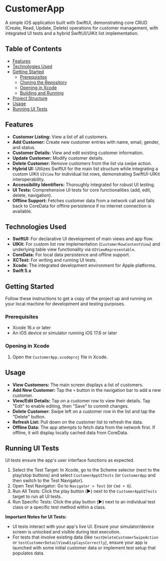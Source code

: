 # CustomerApp

A simple iOS application built with SwiftUI, demonstrating core CRUD (Create, Read, Update, Delete) operations for customer management, with integrated UI tests and a hybrid SwiftUI/UIKit list implementation.

## Table of Contents

* [Features](#features)
* [Technologies Used](#technologies-used)
* [Getting Started](#getting-started)
    * [Prerequisites](#prerequisites)
    * [Cloning the Repository](#cloning-the-repository)
    * [Opening in Xcode](#opening-in-xcode)
    * [Building and Running](#building-and-running)
* [Project Structure](#project-structure)
* [Usage](#usage)
* [Running UI Tests](#running-ui-tests)

## Features

* **Customer Listing:** View a list of all customers.
* **Add Customer:** Create new customer entries with name, email, gender, and status.
* **Customer Details:** View and edit existing customer information.
* **Update Customer:** Modify customer details.
* **Delete Customer:** Remove customers from the list via swipe action.
* **Hybrid UI:** Utilizes SwiftUI for the main list structure while integrating a custom UIKit `UIView` for individual list rows, demonstrating SwiftUI-UIKit interoperability.
* **Accessibility Identifiers:** Thoroughly integrated for robust UI testing.
* **UI Tests:** Comprehensive UI tests for core functionalities (add, edit, delete, navigation).
* **Offline Support:** Fetches customer data from a network call and falls back to CoreData for offline persistence if no internet connection is available.

## Technologies Used

* **SwiftUI:** For declarative UI development of main views and app flow.
* **UIKit:** For custom list row implementation (`CustomerRowContentView`) and underlying table view functionality via `UIViewRepresentable`.
* **CoreData:** For local data persistence and offline support.
* **XCTest:** For writing and running UI tests.
* **Xcode:** The integrated development environment for Apple platforms.
* **Swift 5.x**

## Getting Started

Follow these instructions to get a copy of the project up and running on your local machine for development and testing purposes.

### Prerequisites

* Xcode 16.x or later
* An iOS device or simulator running iOS 17.6 or later


### Opening in Xcode

1. Open the `CustomerApp.xcodeproj` file in Xcode.


## Usage

* **View Customers:** The main screen displays a list of customers.
* **Add New Customer:** Tap the `+` button in the navigation bar to add a new customer.
* **View/Edit Details:** Tap on a customer row to view their details. Tap "Edit" to enable editing, then "Save" to commit changes.
* **Delete Customer:** Swipe left on a customer row in the list and tap the "Delete" button.
* **Refresh List:** Pull down on the customer list to refresh the data.
* **Offline Data:** The app attempts to fetch data from the network first. If offline, it will display locally cached data from CoreData.

## Running UI Tests

UI tests ensure the app's user interface functions as expected.

1. Select the Test Target: In Xcode, go to the Scheme selector (next to the play/stop buttons) and select `CustomerAppUITests` (or `CustomerApp` and then switch to the Test Navigator).
2. Open Test Navigator: Go to `Navigator > Test` (or `Cmd + 6`).
3. Run All Tests: Click the play button (▶️) next to the `CustomerAppUITests` target to run all UI tests.
4. Run Specific Tests: Click the play button (▶️) next to an individual test class or a specific test method within a class.

**Important Notes for UI Tests:**
* UI tests interact with your app's live UI. Ensure your simulator/device screen is unlocked and visible during test execution.
* For tests that involve existing data (like `testDeleteCustomerSwipeAction` or `testCustomerDetailViewDisplaysCorrectly`), ensure your app is launched with some initial customer data or implement test setup that populates data.

